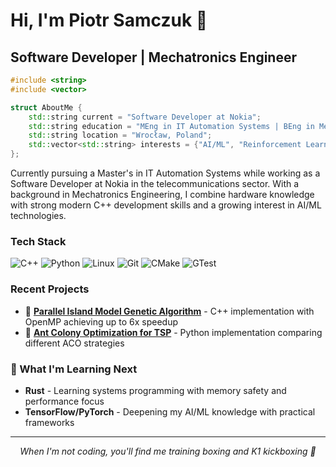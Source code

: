 # Hi, I'm Piotr Samczuk 👋

## Software Developer | Mechatronics Engineer

```cpp
#include <string>
#include <vector>

struct AboutMe {
    std::string current = "Software Developer at Nokia";
    std::string education = "MEng in IT Automation Systems | BEng in Mechatronics";
    std::string location = "Wrocław, Poland";
    std::vector<std::string> interests = {"AI/ML", "Reinforcement Learning", "Optimization Algorithms"};
};
```

Currently pursuing a Master's in IT Automation Systems while working as a Software Developer at Nokia in the telecommunications sector. With a background in Mechatronics Engineering, I combine hardware knowledge with strong modern C++ development skills and a growing interest in AI/ML technologies.

### Tech Stack

![C++](https://img.shields.io/badge/-C++-00599C?style=flat-square&logo=c%2B%2B&logoColor=white)
![Python](https://img.shields.io/badge/-Python-3776AB?style=flat-square&logo=Python&logoColor=white)
![Linux](https://img.shields.io/badge/-Linux-FCC624?style=flat-square&logo=linux&logoColor=black)
![Git](https://img.shields.io/badge/-Git-F05032?style=flat-square&logo=git&logoColor=white)
![CMake](https://img.shields.io/badge/-CMake-064F8C?style=flat-square&logo=cmake&logoColor=white)
![GTest](https://img.shields.io/badge/-GTest-4285F4?style=flat-square&logo=google&logoColor=white)

### Recent Projects

- 🧬 **[Parallel Island Model Genetic Algorithm](https://github.com/piotrsamczuk/TSP-IslandParallelization)** - C++ implementation with OpenMP achieving up to 6x speedup
- 🐜 **[Ant Colony Optimization for TSP](https://github.com/piotrsamczuk/ANT-TSP-v2)** - Python implementation comparing different ACO strategies

### 🌱 What I'm Learning Next

- **Rust** - Learning systems programming with memory safety and performance focus
- **TensorFlow/PyTorch** - Deepening my AI/ML knowledge with practical frameworks

---

<p align="center"><i>When I'm not coding, you'll find me training boxing and K1 kickboxing 🥊</i></p>
